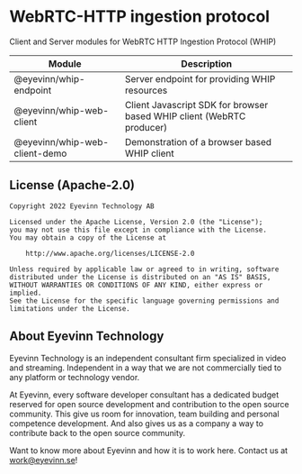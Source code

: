 # WebRTC-HTTP ingestion protocol

Client and Server modules for WebRTC HTTP Ingestion Protocol (WHIP)

| Module | Description |
| ------ | ----------- |
| @eyevinn/whip-endpoint | Server endpoint for providing WHIP resources |
| @eyevinn/whip-web-client | Client Javascript SDK for browser based WHIP client (WebRTC producer) |
| @eyevinn/whip-web-client-demo | Demonstration of a browser based WHIP client |

## License (Apache-2.0)

```
Copyright 2022 Eyevinn Technology AB

Licensed under the Apache License, Version 2.0 (the "License");
you may not use this file except in compliance with the License.
You may obtain a copy of the License at

    http://www.apache.org/licenses/LICENSE-2.0

Unless required by applicable law or agreed to in writing, software
distributed under the License is distributed on an "AS IS" BASIS,
WITHOUT WARRANTIES OR CONDITIONS OF ANY KIND, either express or implied.
See the License for the specific language governing permissions and
limitations under the License.
```

## About Eyevinn Technology

Eyevinn Technology is an independent consultant firm specialized in video and streaming. Independent in a way that we are not commercially tied to any platform or technology vendor.

At Eyevinn, every software developer consultant has a dedicated budget reserved for open source development and contribution to the open source community. This give us room for innovation, team building and personal competence development. And also gives us as a company a way to contribute back to the open source community.

Want to know more about Eyevinn and how it is to work here. Contact us at work@eyevinn.se!
